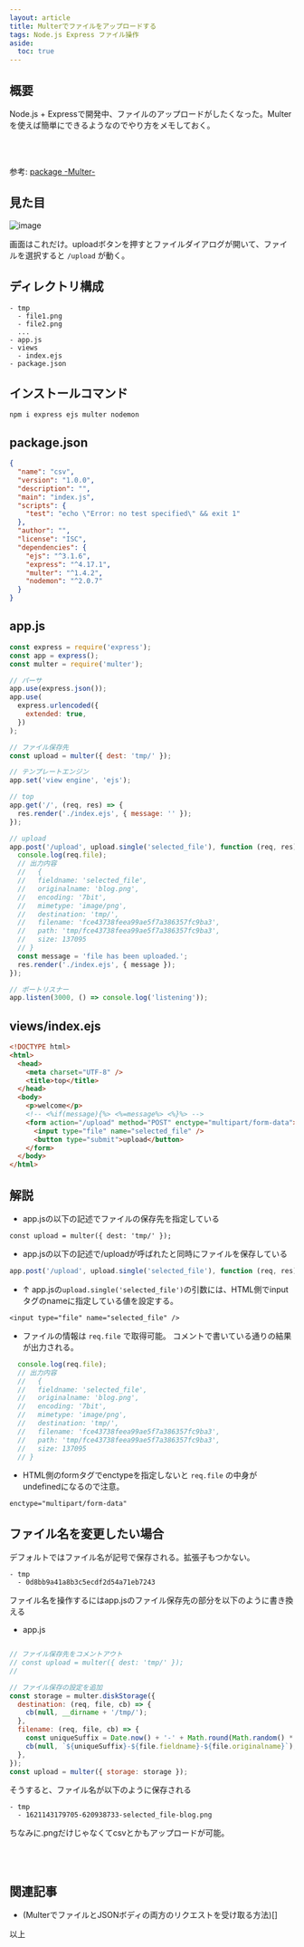 ```yaml
---
layout: article
title: Multerでファイルをアップロードする
tags: Node.js Express ファイル操作
aside:
  toc: true
---
```


## 概要

Node.js + Expressで開発中、ファイルのアップロードがしたくなった。Multerを使えば簡単にできるようなのでやり方をメモしておく。

<br/>
<br/>

参考:
[package -Multer-](https://www.npmjs.com/package/multer)


## 見た目
![image](https://user-images.githubusercontent.com/44778704/118387102-3571ea00-b657-11eb-8e25-a3b481c82cf5.png)

画面はこれだけ。uploadボタンを押すとファイルダイアログが開いて、ファイルを選択すると `/upload` が動く。

## ディレクトリ構成
```
- tmp
  - file1.png
  - file2.png
  ...
- app.js
- views
  - index.ejs
- package.json
```

## インストールコマンド
```
npm i express ejs multer nodemon
```


## package.json
```json
{
  "name": "csv",
  "version": "1.0.0",
  "description": "",
  "main": "index.js",
  "scripts": {
    "test": "echo \"Error: no test specified\" && exit 1"
  },
  "author": "",
  "license": "ISC",
  "dependencies": {
    "ejs": "^3.1.6",
    "express": "^4.17.1",
    "multer": "^1.4.2",
    "nodemon": "^2.0.7"
  }
}
````


## app.js

```js
const express = require('express');
const app = express();
const multer = require('multer');

// パーサ
app.use(express.json());
app.use(
  express.urlencoded({
    extended: true,
  })
);

// ファイル保存先
const upload = multer({ dest: 'tmp/' });

// テンプレートエンジン
app.set('view engine', 'ejs');

// top
app.get('/', (req, res) => {
  res.render('./index.ejs', { message: '' });
});

// upload
app.post('/upload', upload.single('selected_file'), function (req, res) {
  console.log(req.file);
  // 出力内容
  //   {
  //   fieldname: 'selected_file',
  //   originalname: 'blog.png',
  //   encoding: '7bit',
  //   mimetype: 'image/png',
  //   destination: 'tmp/',
  //   filename: 'fce43738feea99ae5f7a386357fc9ba3',
  //   path: 'tmp/fce43738feea99ae5f7a386357fc9ba3',
  //   size: 137095
  // }
  const message = 'file has been uploaded.';
  res.render('./index.ejs', { message });
});

// ポートリスナー
app.listen(3000, () => console.log('listening'));
```


## views/index.ejs

```html
<!DOCTYPE html>
<html>
  <head>
    <meta charset="UTF-8" />
    <title>top</title>
  </head>
  <body>
    <p>welcome</p>
    <!-- <%if(message){%> <%=message%> <%}%> -->
    <form action="/upload" method="POST" enctype="multipart/form-data">
      <input type="file" name="selected_file" />
      <button type="submit">upload</button>
    </form>
  </body>
</html>

```


## 解説

- app.jsの以下の記述でファイルの保存先を指定している

```
const upload = multer({ dest: 'tmp/' });
```

- app.jsの以下の記述で/uploadが呼ばれたと同時にファイルを保存している
```js
app.post('/upload', upload.single('selected_file'), function (req, res) {
```

- ↑ app.jsの`upload.single('selected_file')`の引数には、HTML側でinputタグのnameに指定している値を設定する。
```
<input type="file" name="selected_file" />
```

- ファイルの情報は `req.file` で取得可能。
コメントで書いている通りの結果が出力される。

```js
  console.log(req.file);
  // 出力内容
  //   {
  //   fieldname: 'selected_file',
  //   originalname: 'blog.png',
  //   encoding: '7bit',
  //   mimetype: 'image/png',
  //   destination: 'tmp/',
  //   filename: 'fce43738feea99ae5f7a386357fc9ba3',
  //   path: 'tmp/fce43738feea99ae5f7a386357fc9ba3',
  //   size: 137095
  // }
```

- HTML側のformタグでenctypeを指定しないと `req.file` の中身がundefinedになるので注意。
```
enctype="multipart/form-data"
```


## ファイル名を変更したい場合
デフォルトではファイル名が記号で保存される。拡張子もつかない。
```
- tmp
  - 0d8bb9a41a8b3c5ecdf2d54a71eb7243
```

ファイル名を操作するにはapp.jsのファイル保存先の部分を以下のように書き換える
- app.js

```js

// ファイル保存先をコメントアウト
// const upload = multer({ dest: 'tmp/' });
//

// ファイル保存の設定を追加
const storage = multer.diskStorage({
  destination: (req, file, cb) => {
    cb(null, __dirname + '/tmp/');
  },
  filename: (req, file, cb) => {
    const uniqueSuffix = Date.now() + '-' + Math.round(Math.random() * 1e9);
    cb(null, `${uniqueSuffix}-${file.fieldname}-${file.originalname}`);
  },
});
const upload = multer({ storage: storage });
```

そうすると、ファイル名が以下のように保存される
```
- tmp
  - 1621143179705-620938733-selected_file-blog.png
```

ちなみに.pngだけじゃなくてcsvとかもアップロードが可能。

<br/>
<br/>


## 関連記事
- (MulterでファイルとJSONボディの両方のリクエストを受け取る方法)[]

以上
